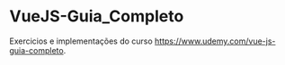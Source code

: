 # VueJS-Guia_Completo
Exercicios e implementações do curso https://www.udemy.com/vue-js-guia-completo.
